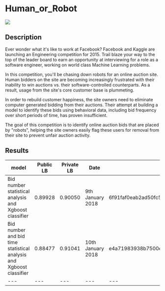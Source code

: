# Human_or_Robot

![](https://niccollsanddimes.files.wordpress.com/2015/06/robot-woman-office.jpg)

## Description
Ever wonder what it's like to work at Facebook? Facebook and Kaggle are launching an Engineering competition for 2015. Trail blaze your way to the top of the leader board to earn an opportunity at interviewing for a role as a software engineer, working on world class Machine Learning problems. 

In this competition, you'll be chasing down robots for an online auction site. Human bidders on the site are becoming increasingly frustrated with their inability to win auctions vs. their software-controlled counterparts. As a result, usage from the site's core customer base is plummeting.

In order to rebuild customer happiness, the site owners need to eliminate computer generated bidding from their auctions. Their attempt at building a model to identify these bids using behavioral data, including bid frequency over short periods of time, has proven insufficient. 

The goal of this competition is to identify online auction bids that are placed by "robots", helping the site owners easily flag these users for removal from their site to prevent unfair auction activity. 

## Results

model | Public LB | Private LB | Date | Commit
--- | --- | --- | --- | ---
Bid number statistical analysis and Xgboost classifier | 0.89928 | 0.90050 | 9th January 2018 | 6f91faf0eab2ad50fc54c1dd31cdce467f5ecdaa
Bid number and bid time statistical analysis and Xgboost classifier | 0.88477 | 0.91041 | 10th January 2018 | e4a71983938b7500ef65a1d404219d7d0fd36375
--- | --- | --- | --- | ---
